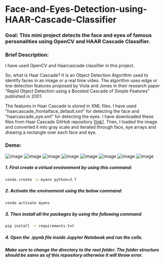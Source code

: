 # Face-and-Eyes-Detection-using-HAAR-Cascade-Classifier

### Goal: This mini project detects the face and eyes of famous personalities using OpenCV and HAAR Cascade Classifier.

### Brief Description:
I have used OpenCV and Haarcascade classifier in this project. 


So, what is Haar Cascade? 
It is an Object Detection Algorithm used to identify faces in an image or a real time video. 
The algorithm uses edge or line detection features proposed by Viola and Jones in their 
research paper “Rapid Object Detection using a Boosted Cascade of Simple Features” published in 2001.


The features in Haar Cascade is stored in XML files. I have used "haarcascade_frontalface_default.xml"
for detecting the face and "haarcascade_eye.xml" for detecting the eyes. I have downloaded these files
from Haar Cascade GitHub repository [[link](https://github.com/opencv/opencv/tree/master/data/haarcascades)].
Then, I loaded the image and converted it into gray scale and iterated through face, eye arrays and drawing a rectangle over each face and eye.

### Demo:
![image](https://user-images.githubusercontent.com/75041273/136523789-680c9391-e333-4a31-85bf-d98c79e4cfb6.png)
![image](https://user-images.githubusercontent.com/75041273/136542492-8773175c-8177-4f8f-83e3-08be9dfaa3ee.png)
![image](https://user-images.githubusercontent.com/75041273/136526001-e6c7f45f-c8fa-48e9-ac27-5a2b792e6ba5.png)
![image](https://user-images.githubusercontent.com/75041273/136542570-b012f6a0-5c4a-458a-8afd-227bea5f54e0.png)
![image](https://user-images.githubusercontent.com/75041273/136543537-7ce8c18b-eff6-448d-a880-7799523a8f07.png)
![image](https://user-images.githubusercontent.com/75041273/136543629-3687b217-fd9d-4a56-8983-7ad1784c98d2.png)
![image](https://user-images.githubusercontent.com/75041273/136544051-f620418a-0c53-4940-bc9e-3bf10ba5b094.png)
![image](https://user-images.githubusercontent.com/75041273/136544143-51aa8a35-5caf-4662-9604-4cd35de5731d.png)

##### 1. First create a virtual environment by using this command:
```bash
conda create -n myenv python=3.7
```
##### 2. Activate the environment using the below command:
```bash
conda activate myenv
```
##### 3. Then install all the packages by using the following command
```bash
pip install -r requirements.txt
```
##### 4. Open the .ipynb file inside Jupyter Notebook and run the cells.

##### Make sure to change the directory to the root folder. The folder structure should be same as of this repository otherwise it will throw error. 
